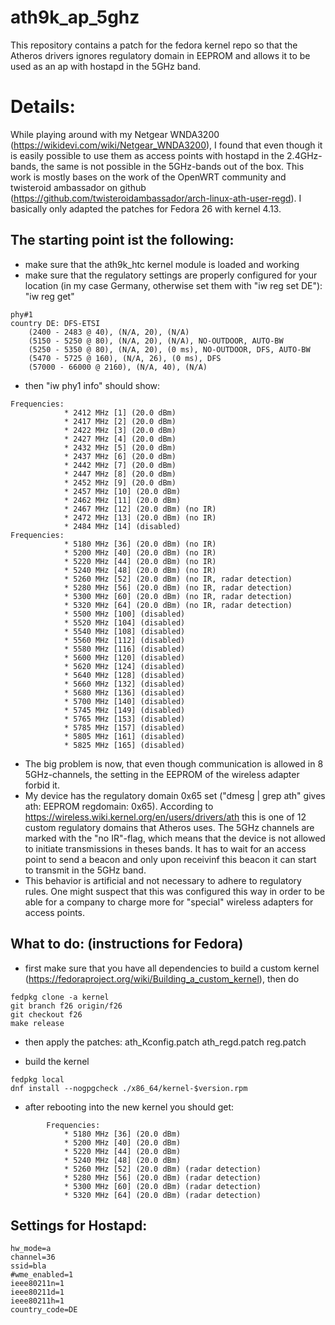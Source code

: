 # ath9k_ap_5ghz

This repository contains a patch for the fedora kernel repo so that the Atheros drivers ignores regulatory domain in EEPROM and allows it to be used as an ap with hostapd in the 5GHz band.

# Details:

While playing around with my Netgear WNDA3200 (https://wikidevi.com/wiki/Netgear_WNDA3200), I found that even though it is easily possible to use them as access points with hostapd in the 2.4GHz-bands, the same is not possible in the 5GHz-bands out of the box. This work is mostly bases on the work of the OpenWRT community and twisteroid ambassador on github (https://github.com/twisteroidambassador/arch-linux-ath-user-regd).
I basically only adapted the patches for Fedora 26 with kernel 4.13. 

## The starting point ist the following:

- make sure that the ath9k_htc kernel module is loaded and working
- make sure that the regulatory settings are properly configured for your location (in my case Germany, otherwise set them with "iw reg set DE"): "iw reg get"
```
phy#1
country DE: DFS-ETSI
	(2400 - 2483 @ 40), (N/A, 20), (N/A)
	(5150 - 5250 @ 80), (N/A, 20), (N/A), NO-OUTDOOR, AUTO-BW
	(5250 - 5350 @ 80), (N/A, 20), (0 ms), NO-OUTDOOR, DFS, AUTO-BW
	(5470 - 5725 @ 160), (N/A, 26), (0 ms), DFS
	(57000 - 66000 @ 2160), (N/A, 40), (N/A)
```
- then "iw phy1 info" should show:
```
Frequencies:
			* 2412 MHz [1] (20.0 dBm)
			* 2417 MHz [2] (20.0 dBm)
			* 2422 MHz [3] (20.0 dBm)
			* 2427 MHz [4] (20.0 dBm)
			* 2432 MHz [5] (20.0 dBm)
			* 2437 MHz [6] (20.0 dBm)
			* 2442 MHz [7] (20.0 dBm)
			* 2447 MHz [8] (20.0 dBm)
			* 2452 MHz [9] (20.0 dBm)
			* 2457 MHz [10] (20.0 dBm)
			* 2462 MHz [11] (20.0 dBm)
			* 2467 MHz [12] (20.0 dBm) (no IR)
			* 2472 MHz [13] (20.0 dBm) (no IR)
			* 2484 MHz [14] (disabled)
Frequencies:
			* 5180 MHz [36] (20.0 dBm) (no IR)
			* 5200 MHz [40] (20.0 dBm) (no IR)
			* 5220 MHz [44] (20.0 dBm) (no IR)
			* 5240 MHz [48] (20.0 dBm) (no IR)
			* 5260 MHz [52] (20.0 dBm) (no IR, radar detection)
			* 5280 MHz [56] (20.0 dBm) (no IR, radar detection)
			* 5300 MHz [60] (20.0 dBm) (no IR, radar detection)
			* 5320 MHz [64] (20.0 dBm) (no IR, radar detection)
			* 5500 MHz [100] (disabled)
			* 5520 MHz [104] (disabled)
			* 5540 MHz [108] (disabled)
			* 5560 MHz [112] (disabled)
			* 5580 MHz [116] (disabled)
			* 5600 MHz [120] (disabled)
			* 5620 MHz [124] (disabled)
			* 5640 MHz [128] (disabled)
			* 5660 MHz [132] (disabled)
			* 5680 MHz [136] (disabled)
			* 5700 MHz [140] (disabled)
			* 5745 MHz [149] (disabled)
			* 5765 MHz [153] (disabled)
			* 5785 MHz [157] (disabled)
			* 5805 MHz [161] (disabled)
			* 5825 MHz [165] (disabled)
```

- The big problem is now, that even though communication is allowed in 8 5GHz-channels, the setting in the EEPROM of the wireless adapter forbid it. 
- My device has the regulatory domain 0x65 set ("dmesg | grep ath" gives ath: EEPROM regdomain: 0x65). According to https://wireless.wiki.kernel.org/en/users/drivers/ath this is one of 12 custom regulatory domains that Atheros uses. The 5GHz channels are marked with the "no IR"-flag, which means that the device is not allowed to initiate transmissions in theses bands. It has to wait for an access point to send a beacon and only upon receivinf this beacon it can start to transmit in the 5GHz band. 
- This behavior is artificial and not necessary to adhere to regulatory rules. One might suspect that this was configured this way in order to be able for a company to charge more for "special" wireless adapters for access points.

## What to do: (instructions for Fedora)

- first make sure that you have all dependencies to build a custom kernel (https://fedoraproject.org/wiki/Building_a_custom_kernel), then do
```
fedpkg clone -a kernel
git branch f26 origin/f26
git checkout f26
make release
```
- then apply the patches:  ath_Kconfig.patch  ath_regd.patch reg.patch
 
- build the kernel
```
fedpkg local
dnf install --nogpgcheck ./x86_64/kernel-$version.rpm
```

- after rebooting into the new kernel you should get:
```
		Frequencies:
			* 5180 MHz [36] (20.0 dBm)
			* 5200 MHz [40] (20.0 dBm)
			* 5220 MHz [44] (20.0 dBm)
			* 5240 MHz [48] (20.0 dBm)
			* 5260 MHz [52] (20.0 dBm) (radar detection)
			* 5280 MHz [56] (20.0 dBm) (radar detection)
			* 5300 MHz [60] (20.0 dBm) (radar detection)
			* 5320 MHz [64] (20.0 dBm) (radar detection)
```
## Settings for Hostapd:

```
hw_mode=a
channel=36
ssid=bla
#wme_enabled=1
ieee80211n=1
ieee80211d=1
ieee80211h=1
country_code=DE
```

